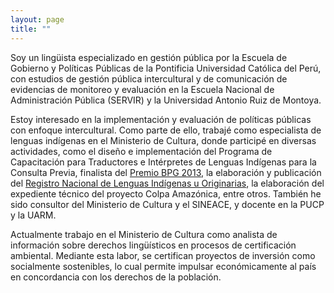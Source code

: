 ```yaml
---
layout: page
title: ""
---
```


Soy un lingüista especializado en gestión pública por la Escuela de Gobierno y Políticas Públicas de la Pontificia Universidad Católica del Perú, con estudios de gestión pública intercultural y de comunicación de evidencias de monitoreo y evaluación en la Escuela Nacional de Administración Pública (SERVIR) y la Universidad Antonio Ruiz de Montoya. 

Estoy interesado en la implementación y evaluación de políticas públicas con enfoque intercultural. Como parte de ello, trabajé como especialista de lenguas indígenas en el Ministerio de Cultura, donde participé en diversas actividades, como el diseño e implementación del Programa de Capacitación para Traductores e Intérpretes de Lenguas Indígenas para la Consulta Previa, finalista del [Premio BPG 2013](https://www.ciudadanosaldia.org/noticias/noticias-sobre-ciudadanos-al-dia/item/571-buenas-pr%C3%83%C2%A1cticas-2013.html), la elaboración y publicación del [Registro Nacional de Lenguas Indígenas u Originarias](https://www.google.com/url?sa=t&rct=j&opi=89978449&url=https%3A%2F%2Fcentroderecursos.cultura.pe%2Fes%2Fautor%2Fharold-farf%25C3%25A1n-reto&ved=2ahUKEwiTq5iRrvWHAxWpGLkGHZAbHQ8QFnoECBcQAQ&usg=AOvVaw3z7jQoqDD-DftTRq4hFHQb), la elaboración del expediente técnico del proyecto Colpa Amazónica, entre otros. También he sido consultor del Ministerio de Cultura y el SINEACE, y docente en la PUCP y la UARM.

Actualmente trabajo en el Ministerio de Cultura como analista de información sobre derechos lingüísticos en procesos de certificación ambiental. Mediante esta labor, se certifican proyectos de inversión como socialmente sostenibles, lo cual permite impulsar económicamente al país en concordancia con los derechos de la población.
